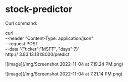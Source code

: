 # stock-predictor

Curl command:

curl \
--header "Content-Type: application/json" \
--request POST \
--data '{"ticker":"MSFT", "days":7}' \
http:// 3.83.13.181:8000/predict

![image](/img/Screenshot 2022-11-04 at 7.19.24 PM.png)

![image](/img/Screenshot 2022-11-04 at 7.21.14 PM.png)